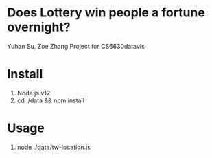 # Does Lottery win people a fortune overnight?
Yuhan Su, Zoe Zhang 
Project for CS6630datavis
# Install

1. Node.js v12
2. cd ./data && npm install

# Usage

1. node ./data/tw-location.js



